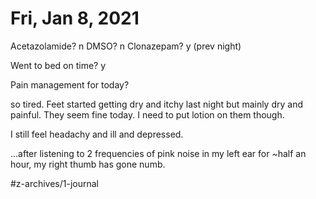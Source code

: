 # Fri, Jan 8, 2021
Acetazolamide? n
DMSO? n
Clonazepam? y
(prev night)

Went to bed on time? y

Pain management for today? 

so tired. Feet started getting dry and itchy last night but mainly dry and painful. They seem fine today. I need to put lotion on them though. 

I still feel headachy and ill and depressed. 

...after listening to 2 frequencies of pink noise in my left ear for ~half an hour, my right thumb has gone numb. 

#z-archives/1-journal